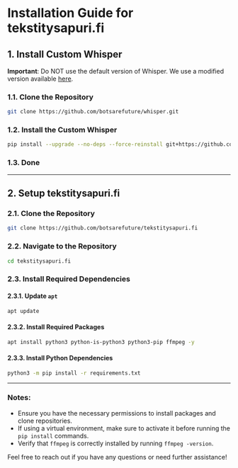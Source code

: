 # Installation Guide for tekstitysapuri.fi

## 1. Install Custom Whisper

**Important**: Do NOT use the default version of Whisper. We use a modified version available [here](https://github.com/botsarefuture/whisper).

### 1.1. Clone the Repository

```bash
git clone https://github.com/botsarefuture/whisper.git
```

### 1.2. Install the Custom Whisper

```bash
pip install --upgrade --no-deps --force-reinstall git+https://github.com/botsarefuture/whisper.git
```

### 1.3. Done

---

## 2. Setup tekstitysapuri.fi

### 2.1. Clone the Repository

```bash
git clone https://github.com/botsarefuture/tekstitysapuri.fi
```

### 2.2. Navigate to the Repository

```bash
cd tekstitysapuri.fi
```

### 2.3. Install Required Dependencies

#### 2.3.1. Update `apt`

```bash
apt update
```

#### 2.3.2. Install Required Packages

```bash
apt install python3 python-is-python3 python3-pip ffmpeg -y
```

#### 2.3.3. Install Python Dependencies

```bash
python3 -m pip install -r requirements.txt
```

---

### Notes:
- Ensure you have the necessary permissions to install packages and clone repositories.
- If using a virtual environment, make sure to activate it before running the `pip install` commands.
- Verify that `ffmpeg` is correctly installed by running `ffmpeg -version`.

Feel free to reach out if you have any questions or need further assistance!
